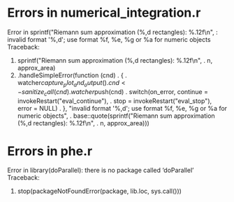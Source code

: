 # Errors in numerical_integration.r


Error in sprintf("Riemann sum approximation (%,d rectangles): %.12f\n", : invalid format '%,d'; use format %f, %e, %g or %a for numeric objects
Traceback:

1. sprintf("Riemann sum approximation (%,d rectangles): %.12f\n", 
 .     n, approx_area)
2. .handleSimpleError(function (cnd) 
 . {
 .     watcher$capture_plot_and_output()
 .     cnd <- sanitize_call(cnd)
 .     watcher$push(cnd)
 .     switch(on_error, continue = invokeRestart("eval_continue"), 
 .         stop = invokeRestart("eval_stop"), error = NULL)
 . }, "invalid format '%,d'; use format %f, %e, %g or %a for numeric objects", 
 .     base::quote(sprintf("Riemann sum approximation (%,d rectangles): %.12f\n", 
 .         n, approx_area)))


# Errors in phe.r
  Error in library(doParallel): there is no package called ‘doParallel’
  Traceback:
  
  1. stop(packageNotFoundError(package, lib.loc, sys.call()))
